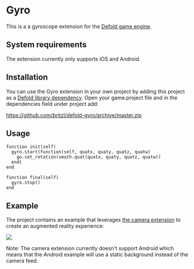 # Gyro
This is a a gyroscope extension for the [Defold game engine](http://www.defold.com).

## System requirements
The extension currently only supports iOS and Android.

## Installation
You can use the Gyro extension in your own project by adding this project as a [Defold library dependency](http://www.defold.com/manuals/libraries/). Open your game.project file and in the dependencies field under project add:

https://github.com/britzl/defold-gyro/archive/master.zip

## Usage
    function init(self)
      gyro.start(function(self, quatx, quaty, quatz, quatw)
        go.set_rotation(vmath.quat(quatx, quaty, quatz, quatw))
      end)
    end

    function final(self)
      gyro.stop()
    end

## Example
The project contains an example that leverages [the camera extension](https://github.com/defold/extension-camera) to create an augmented reality experience:

![](http://britzl.github.io/images/gyro_480.gif)

Note: The camera extension currently doesn't support Android which means that the Android example will use a static background instead of the camera feed.
